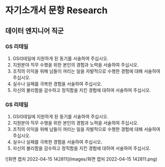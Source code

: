 # 자기소개서 문항 Research

## 데이터 엔지니어 직군

### GS 리테일

1. GS리테일에 지원하게 된 동기를 서술하여 주십시오.
2. 지원분야 직무 수행을 위한 본인의 경험과 노력을 서술하여 주십시오.
3. 조직의 이익을 위해 남들이 꺼리는 일을 자발적으로 수행한 경험에 대해 서술하여 주십시오.
4. 실수나 실패를 극복한 경험을 서술하여 주십시오.
5. 자신의 불리함을 감수하고 정직함을 지킨 경험에 대하여 서술하여 주십시오.

### GS 리테일

1. GS리테일에 지원하게 된 동기를 서술하여 주십시오.
2. 지원분야 직무 수행을 위한 본인의 경험과 노력을 서술하여 주십시오.
3. 조직의 이익을 위해 남들이 꺼리는 일을 자발적으로 수행한 경험에 대해 서술하여 주십시오.
4. 실수나 실패를 극복한 경험을 서술하여 주십시오.
5. 자신의 불리함을 감수하고 정직함을 지킨 경험에 대하여 서술하여 주십시오.

![화면 캡처 2022-04-15 142811](Images/화면 캡처 2022-04-15 142811.png)
